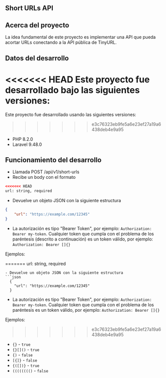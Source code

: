 ## Short URLs API

## Acerca del proyecto

La idea fundamental de este proyecto es implementar una API que pueda acortar URLs conectando a la API pública de TinyURL.

## Datos del desarrollo

<<<<<<< HEAD
Este proyecto fue desarrollado bajo las siguientes versiones:
=======
Este proyecto fue desarrollado usando las siguientes versiones:
>>>>>>> e3c76323eb9fe5a6e23ef27a19a6438deb4e9a95
- PHP 8.2.0
- Laravel 9.48.0

## Funcionamiento del desarrollo

- Llamada POST /api/v1/short-urls
- Recibe un body con el formato
```html
<<<<<<< HEAD
url: string, required
```
- Devuelve un objeto JSON con la siguiente estructura
```json
{
	"url": "https://example.com/12345"
}
```
- La autorización es tipo "Bearer Token", por ejemplo: `Authorization: Bearer my-token`. Cualquier token que cumpla con el problema de los paréntesis (descrito a continuación) es un token válido, por ejemplo: `Authorization: Bearer []{}`

Ejemplos:

=======
  url: string, required
```
- Devuelve un objeto JSON con la siguiente estructura
```json
  {
    "url": "https://example.com/12345"
  }
```
- La autorización es tipo "Bearer Token", por ejemplo: `Authorization: Bearer my-token`. Cualquier token que cumpla con el problema de los paréntesis es un token válido, por ejemplo: `Authorization: Bearer []{}`

Ejemplos:
>>>>>>> e3c76323eb9fe5a6e23ef27a19a6438deb4e9a95
- `{}` - `true`
- `{}[]()` - `true`
- `{)` - `false`
- `[{]}` - `false`
- `{([])}` - `true`
- `(((((((()` - `false`
